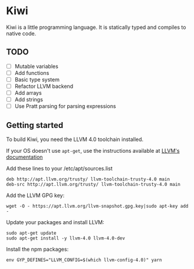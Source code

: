 # Kiwi

Kiwi is a little programming language. It is statically typed and compiles to
native code.

## TODO

- [ ] Mutable variables
- [ ] Add functions
- [ ] Basic type system
- [ ] Refactor LLVM backend
- [ ] Add arrays
- [ ] Add strings
- [ ] Use Pratt parsing for parsing expressions

## Getting started

To build Kiwi, you need the LLVM 4.0 toolchain installed.

If your OS doesn't use `apt-get`, use the instructions available at
[LLVM's documentation](https://llvm.org/docs/GettingStarted.html#getting-started-quickly-a-summary)

Add these lines to your /etc/apt/sources.list

    deb http://apt.llvm.org/trusty/ llvm-toolchain-trusty-4.0 main
    deb-src http://apt.llvm.org/trusty/ llvm-toolchain-trusty-4.0 main

Add the LLVM GPG key:

    wget -O - https://apt.llvm.org/llvm-snapshot.gpg.key|sudo apt-key add -

Update your packages and install LLVM:

    sudo apt-get update
    sudo apt-get install -y llvm-4.0 llvm-4.0-dev


Install the npm packages:

    env GYP_DEFINES="LLVM_CONFIG=$(which llvm-config-4.0)" yarn
